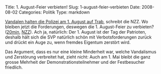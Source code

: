 Title: 1. August-Feier verbieten!
Slug: 1-august-feier-verbieten
Date: 2008-08-02
Categories: Politik
Type: markdown

[Vandalen halten die Polizei am 1. August auf Trab](http://www.nzz.ch/nachrichten/panorama/vandalen_hielten_polizei_am_1_august_auf_trab__1.797506.html), schreibt die NZZ. Wo bleiben jetzt die Forderungen, deswegen die 1. August-Feier zu verbieten? ([20min](http://www.20min.ch/news/zuerich/story/17849080), [NZZ](http://www.nzz.ch/nachrichten/zuerich/svp_initiative_1_mai_feier_1.646506.html)). Ach ja, natürlich: Der 1. August ist der Tag der Patrioten, deshalb hält sich die SVP natürlich schön mit Verbotsforderungen zurück und drückt ein Auge zu, wenn fremdes Eigentum zerstört wird.

Das Argument, dass es nur eine kleine Minderheit war, welche Vandalismus und Zerstörung verbreitet hat, zieht nicht: Auch am 1. Mai bleibt die ganz grosse Mehrheit der Demonstrationsteilnehmer und der Festbesucher friedlich.
